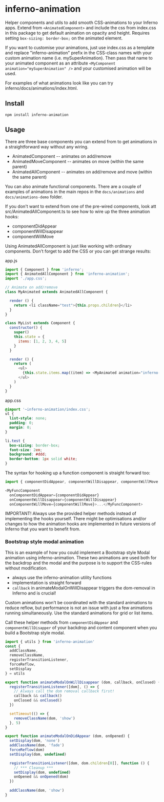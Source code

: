 # inferno-animation
Helper components and utils to add smooth CSS-animations to your Inferno apps. Extend from `<AnimatedComponent>` and include the css from index.css in this package to get default animation on opacity and height. Requires setting `box-sizing: border-box;` on the animated element.

If you want to customise your animations, just use index.css as a template and replace "inferno-animation" prefix in the CSS-class names with your custom animation name (i.e. mySuperAnimation). Then pass that name to your animated component as an attribute `<MyComponent animation="mySuperAnimation" />` and your customised animation will be used.

For examples of what animations look like you can try inferno/docs/animations/index.html.

## Install

```
npm install inferno-animation
```

## Usage

There are three base components you can extend from to get animations in a straightforward way without any wiring.

- AnimatedComponent -- animates on add/remove
- AnimatedMoveComponent -- animates on move (within the same parent)
- AnimatedAllComponent -- animates on add/remove and move (within the same parent)

You can also animate functional components. There are a couple of examples of animations in the main repos in the `docs/animations` and `docs/animations-demo` folder.

If you don't want to extend from one of the pre-wired components, look att src/AnimatedAllComponent.ts to see
how to wire up the three animation hooks:

- componentDidAppear
- componentWillDisappear
- componentWillMove

Using AnimatedAllComponent is just like working with ordinary components. Don't forget to
add the CSS or you can get strange results:

app.js
```js
import { Component } from 'inferno';
import { AnimatedAllComponent } from 'inferno-animation';
import './app.css';

// Animate on add/remove
class MyAnimated extends AnimatedAllComponent {

  render () {
    return <li className="test">{this.props.children}</li>
  }
}

class MyList extends Component {
  constructor() {
    super()
    this.state = {
      items: [1, 2, 3, 4, 5]
    }
  }

  render () {
    return (
      <ul>
        {this.state.items.map((item) => <MyAnimated animation="inferno-animation">{item}</MyAnimated>)}
      </ul>
    )
  }
}
```

app.css
```css
@import '~inferno-animation/index.css';
ul {
  list-style: none;
  padding: 0;
  margin: 0;
}

li.test {
  box-sizing: border-box;
  font-size: 2em;
  background: #ddd;
  border-bottom: 1px solid white;
}
```

The syntax for hooking up a function component is straight forward too:

```js
import { componentDidAppear, componentWillDisappear, componentWillMove } from 'inferno-animation';

<MyFuncComponent
  onComponentDidAppear={componentDidAppear}
  onComponentWillDisappear={componentWillDisappear}
  onComponentWillMove={componentWillMove}>...</MyFuncComponent>
```

IMPORTANT! Always use the provided helper methods instead of implementing the hooks yourself. There
might be optimisations and/or changes to how the animation hooks are implemented in future versions
of Inferno that you want to benefit from.

### Bootstrap style modal animation
This is an example of how you could implement a Bootstrap style Modal animation using inferno-animation. These two animations are used both for the backdrop and the modal and the purpose is to support the CSS-rules without modification.

- always use the inferno-animation utility functions
- implementation is straight forward
- `callback` in animateModalOnWillDisappear triggers the dom-removal in Inferno and is crucial!

Custom animations won't be coordinated with the standard animations to reduce reflow, but performance is not an issue with just a few animations running simultaneously. Use the standard animations for grid or list items.

Call these helper methods from `componentDidAppear` and `componentWillDisapper` of your backdrop and content component when you build a Bootstrap style modal. 

```js
import { utils } from 'inferno-animation'
const {
  addClassName,
  removeClassName,
  registerTransitionListener,
  forceReflow,
  setDisplay
} = utils

export function animateModalOnWillDisappear (dom, callback, onClosed) { 
  registerTransitionListener([dom], () => {
    // Always call the dom removal callback first!
    callback && callback()
    onClosed && onClosed()
  })

  setTimeout(() => {
    removeClassName(dom, 'show')
  }, 5)
}

export function animateModalOnDidAppear (dom, onOpened) {
  setDisplay(dom, 'none')
  addClassName(dom, 'fade')
  forceReflow(dom)
  setDisplay(dom, undefined)

  registerTransitionListener([dom, dom.children[0]], function () {
    // *** Cleanup ***
    setDisplay(dom, undefined)
    onOpened && onOpened(dom)
  })
  
  addClassName(dom, 'show')
}
```
